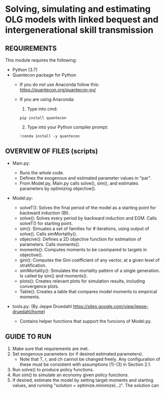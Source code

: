 # Solving, simulating and estimating OLG models with linked bequest and intergenerational skill transmission   


REQUIREMENTS
-----------------
This module requires the following:
 * Python (3.7)
 * Quantecon package for Python 
 	* If you do not use Anaconda follow this: https://quantecon.org/quantecon-py/
	
	* If you are using Anaconda:
		1. Type into cmd:
		```
		pip install quantecon
		```
		2. Type into your Python compiler prompt:
		```
		!conda install -y quantecon
		```
		
OVERVIEW OF FILES (scripts)
-----------------
 * Main.py:
	* Runs the whole code.
	* Defines the exogenous and estimated parameter values in "par".
	* From Model.py, Main.py calls solve(), sim(), and estimates parameters by optimizing objective().
 
 * Model.py:
	* solveT():       Solves the final period of the model as a starting point for backward induction (BI).
	* solve():        Solves every period by backward induction and EGM. Calls solveT() for starting point.
	* sim():          Simuates a set of families for # iterations, using output of solve(). Calls simMortality().
	* objecive():     Defines a 2D objective function for estimation of parameters. Calls moments().
	* moments():      Computes moments to be caompared to targets in objective().
	* gini():         Computes the Gini coefficient of any vector, at a given level of stratification.
	* simMortality(): Simulates the mortality pattern of a single generation. Is called by sim() and moments().
	* plots():	  Creates relevant plots for simulation results, including convergence plots.
	* Table():	  Creates a table that compares model moments to empirical moments.

 * tools.py: (By Jeppe Druedahl https://sites.google.com/view/jeppe-druedahl/home)
	* Contains helper functions that support the funcions of Model.py.

GUIDE TO RUN
-----------------
1. Make sure that requirements are met.
2. Set exogenous parameters (or if desired estimated parameters).
	* Note that T, r, and ch cannot be changed freely. Any configuration of these must be consistent with assumptions (1)-(3) in Section 2.1. 
3. Run solve() to produce policy functions.
4. Run sim() to simulate an economy given policy functions.
5. If desired, estimate the model by setting target moments and starting values, and running "solution = optimize.minimize(...)". The solution can



